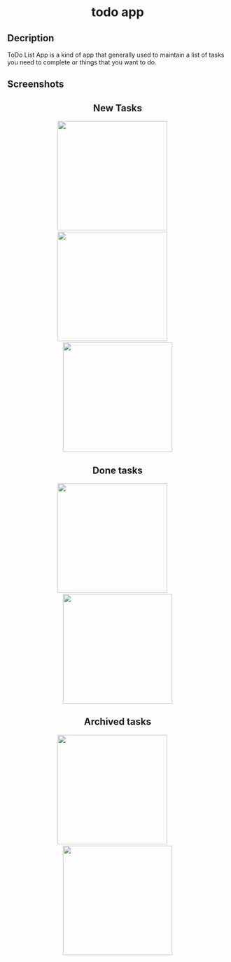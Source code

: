
<h1 align="center">
todo app 
</h1>

<h2>
Decription
</h2>
ToDo List App is a kind of app that generally used to maintain a list of tasks you need to complete or things that you want to do.

<h2>
Screenshots
</h2>

<h2 align="center">
New Tasks
</h2>

<p align="center">
<img 
    width="250"
   src="https://github.com/AhmedMohsen2492/Todo_app/blob/todo_app/screenshots/Screenshot_20221018_000959.png" 
   >
   &nbsp;&nbsp;&nbsp;&nbsp;&nbsp;
  <img 
    width="250"
   src="https://github.com/AhmedMohsen2492/Todo_app/blob/todo_app/screenshots/Screenshot_20221017_234129.png" 
   >
   &nbsp;&nbsp;&nbsp;&nbsp;&nbsp;
     <img 
    width="250"
   src="https://github.com/AhmedMohsen2492/Todo_app/blob/todo_app/screenshots/Screenshot_20221017_234332.png" 
   >  
</p>

<h2 align="center">
Done tasks
</h2>

<p align="center">
<img 
    width="250"
   src="https://github.com/AhmedMohsen2492/Todo_app/blob/todo_app/screenshots/Screenshot_20221018_001104.png" 
   >
   &nbsp;&nbsp;&nbsp;&nbsp;&nbsp;
  <img 
    width="250"
   src="https://github.com/AhmedMohsen2492/Todo_app/blob/todo_app/screenshots/Screenshot_20221017_234139.png" 
   >
  

 <h2 align="center">
Archived tasks
</h2>

<p align="center">
     <img 
    width="250"
   src="https://github.com/AhmedMohsen2492/Todo_app/blob/todo_app/screenshots/Screenshot_20221018_001116.png" 
   >
    &nbsp;&nbsp;&nbsp;&nbsp;&nbsp;
   <img 
    width="250"
   src="https://github.com/AhmedMohsen2492/Todo_app/blob/todo_app/screenshots/Screenshot_20221017_234149.png" 
   >

</p>
